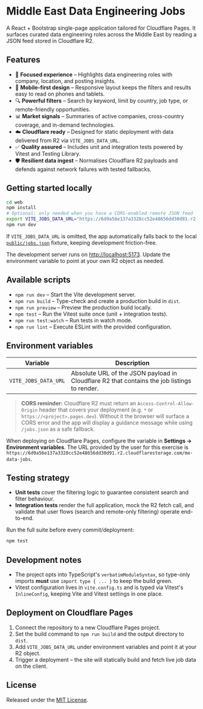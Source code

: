 # Middle East Data Engineering Jobs

A React + Bootstrap single-page application tailored for Cloudflare Pages. It surfaces curated data engineering roles
across the Middle East by reading a JSON feed stored in Cloudflare R2.

## Features

- 🎯 **Focused experience** – Highlights data engineering roles with company, location, and posting insights.
- 📱 **Mobile-first design** – Responsive layout keeps the filters and results easy to read on phones and tablets.
- 🔍 **Powerful filters** – Search by keyword, limit by country, job type, or remote-friendly opportunities.
- 📊 **Market signals** – Summaries of active companies, cross-country coverage, and in-demand technologies.
- ☁️ **Cloudflare ready** – Designed for static deployment with data delivered from R2 via `VITE_JOBS_DATA_URL`.
- ✅ **Quality assured** – Includes unit and integration tests powered by Vitest and Testing Library.
- 🛡️ **Resilient data ingest** – Normalises Cloudflare R2 payloads and defends against network failures with tested fallbacks.

## Getting started locally

```bash
cd web
npm install
# Optional: only needed when you have a CORS-enabled remote JSON feed
export VITE_JOBS_DATA_URL="https://6d9a56e137a3328cc52e48656dd30d91.r2.cloudflarestorage.com/me-data-jobs"
npm run dev
```

If `VITE_JOBS_DATA_URL` is omitted, the app automatically falls back to the local [`public/jobs.json`](public/jobs.json)
fixture, keeping development friction-free.

The development server runs on <http://localhost:5173>. Update the environment variable to point at your own R2 object as
needed.

## Available scripts

- `npm run dev` – Start the Vite development server.
- `npm run build` – Type-check and create a production build in `dist`.
- `npm run preview` – Preview the production build locally.
- `npm test` – Run the Vitest suite once (unit + integration tests).
- `npm run test:watch` – Run tests in watch mode.
- `npm run lint` – Execute ESLint with the provided configuration.

## Environment variables

| Variable             | Description                                                                                 |
| -------------------- | ------------------------------------------------------------------------------------------- |
| `VITE_JOBS_DATA_URL` | Absolute URL of the JSON payload in Cloudflare R2 that contains the job listings to render. |

> **CORS reminder:** Cloudflare R2 must return an `Access-Control-Allow-Origin` header that covers your deployment
> (e.g. `*` or `https://<project>.pages.dev`). Without it the browser will surface a CORS error and the app will display a
> guidance message while using `/jobs.json` as a safe fallback.

When deploying on Cloudflare Pages, configure the variable in **Settings → Environment variables**. The URL provided by
the user for this exercise is `https://6d9a56e137a3328cc52e48656dd30d91.r2.cloudflarestorage.com/me-data-jobs`.

## Testing strategy

- **Unit tests** cover the filtering logic to guarantee consistent search and filter behaviour.
- **Integration tests** render the full application, mock the R2 fetch call, and validate that user flows (search and
  remote-only filtering) operate end-to-end.

Run the full suite before every commit/deployment:

```bash
npm test
```

## Development notes

- The project opts into TypeScript's `verbatimModuleSyntax`, so type-only imports **must** use `import type { ... }` to
  keep the build green.
- Vitest configuration lives in `vite.config.ts` and is typed via Vitest's `InlineConfig`, keeping Vite and Vitest settings
  in one place.

## Deployment on Cloudflare Pages

1. Connect the repository to a new Cloudflare Pages project.
2. Set the build command to `npm run build` and the output directory to `dist`.
3. Add `VITE_JOBS_DATA_URL` under environment variables and point it at your R2 object.
4. Trigger a deployment – the site will statically build and fetch live job data on the client.

## License

Released under the [MIT License](../LICENSE).
